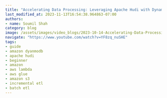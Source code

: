 ```yaml
---
title: "Accelerating Data Processing: Leveraging Apache Hudi with DynamoDB for Faster Commit Time Retrieval"
last_modified_at: 2023-11-13T16:54:38.964863-07:00
authors:
- name: Soumil Shah
category: blog
image: /assets/images/video_blogs/2023-10-14-Accelerating-Data-Processing-Leveraging-Apache-Hudi-with-DynamoDB-for-Faster-Commit-Time-Retrieval.png
navigate: "https://www.youtube.com/watch?v=YF8zq_nuSHE"
tags:
- guide
- amazon dyanmodb
- apache hudi
- beginner
- amazon
- aws lambda
- aws glue
- amazon s3
- incremental etl
- batch etl
---
```



